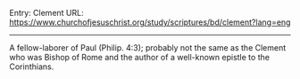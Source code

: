 Entry: Clement
URL: https://www.churchofjesuschrist.org/study/scriptures/bd/clement?lang=eng

---

A fellow-laborer of Paul (Philip. 4:3); probably not the same as the Clement who was Bishop of Rome and the author of a well-known epistle to the Corinthians.
